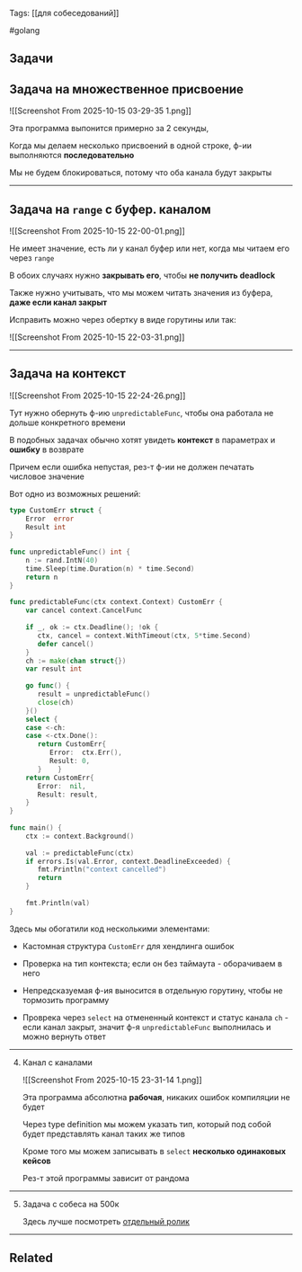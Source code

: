 Tags: [[для собеседований]]

#golang 



## Задачи



## Задача на множественное присвоение


![[Screenshot From 2025-10-15 03-29-35 1.png]]


Эта программа выпонится примерно за 2 секунды,  

Когда мы делаем несколько присвоений в одной строке, ф-ии выполняются **последовательно**


Мы не будем блокироваться, потому что оба канала будут закрыты


---


## Задача на `range` с буфер. каналом


![[Screenshot From 2025-10-15 22-00-01.png]]


Не имеет значение, есть ли у канал буфер или нет, когда мы читаем его через `range`

В обоих случаях нужно **закрывать его**, чтобы **не получить deadlock**

Также нужно учитывать, что мы можем читать значения из буфера, **даже если канал закрыт**


Исправить можно через обертку в виде горутины или так:

![[Screenshot From 2025-10-15 22-03-31.png]]


---


## Задача на контекст 

![[Screenshot From 2025-10-15 22-24-26.png]]

Тут нужно обернуть ф-ию `unpredictableFunc`, чтобы она работала не дольше конкретного времени


В подобных задачах обычно хотят увидеть **контекст** в параметрах и **ошибку** в возврате

Причем если ошибка непустая, рез-т ф-ии не должен печатать числовое значение



Вот одно из возможных решений:

```go
type CustomErr struct {  
	Error  error  
	Result int  
}  
  
func unpredictableFunc() int {  
	n := rand.IntN(40)  
	time.Sleep(time.Duration(n) * time.Second)  
	return n  
}  
  
func predictableFunc(ctx context.Context) CustomErr {  
	var cancel context.CancelFunc  
  
	if _, ok := ctx.Deadline(); !ok {  
	   ctx, cancel = context.WithTimeout(ctx, 5*time.Second)  
	   defer cancel()  
	}  
	ch := make(chan struct{})  
	var result int  
  
	go func() {  
	   result = unpredictableFunc()  
	   close(ch)  
	}()  
	select {  
	case <-ch:  
	case <-ctx.Done():  
	   return CustomErr{  
		  Error:  ctx.Err(),  
		  Result: 0,  
	   }    }  
	return CustomErr{  
	   Error:  nil,  
	   Result: result,  
	}
}  
  
func main() {  
	ctx := context.Background()  
  
	val := predictableFunc(ctx)  
	if errors.Is(val.Error, context.DeadlineExceeded) {  
	   fmt.Println("context cancelled")  
	   return  
	}  
  
	fmt.Println(val)  
}
```

Здесь мы обогатили код несколькими элементами:

- Кастомная структура `CustomErr` для хендлинга ошибок
  
- Проверка на тип контекста; если он без таймаута - оборачиваем в него
  
- Непредсказуемая ф-ия выносится в отдельную горутину, чтобы не тормозить программу
  
- Проврека через `select` на отмененный контекст и статус канала `ch` - если канал закрыт, значит ф-я `unpredictableFunc` выполнилась и можно вернуть ответ 


---


4. Канал с каналами

	![[Screenshot From 2025-10-15 23-31-14 1.png]]
	
	
	Эта программа абсолютна **рабочая**, никаких ошибок компиляции не будет
	
	Через type definition мы можем указать тип, который под собой будет представлять канал таких же типов
	
	
	Кроме того мы можем записывать в `select` **несколько одинаковых кейсов**
	
	
	Рез-т этой программы зависит от рандома


---


5. Задача с собеса на 500к

	Здесь лучше посмотреть [отдельный ролик](https://www.youtube.com/watch?v=wZCLVt_5-4c)


---


## Related



